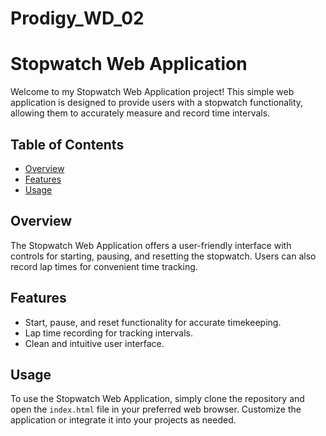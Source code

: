 # Prodigy_WD_02
# Stopwatch Web Application
Welcome to my Stopwatch Web Application project! This simple web application is designed to provide users with a stopwatch functionality, allowing them to accurately measure and record time intervals.

## Table of Contents

- [Overview](#overview)
- [Features](#features)
- [Usage](#usage)

## Overview

The Stopwatch Web Application offers a user-friendly interface with controls for starting, pausing, and resetting the stopwatch. Users can also record lap times for convenient time tracking.

## Features

- Start, pause, and reset functionality for accurate timekeeping.
- Lap time recording for tracking intervals.
- Clean and intuitive user interface.

## Usage

To use the Stopwatch Web Application, simply clone the repository and open the `index.html` file in your preferred web browser. Customize the application or integrate it into your projects as needed.
